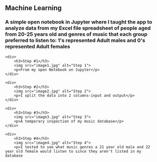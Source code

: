 <!DOCTYPE html>
<html lang="en">
<head>
    <meta charset="UTF-8">
    <meta name="viewport" content="width=device-width, initial-scale=1.0">
    <title>Machine Learning</title>
</head>
<body>
    <h2>Machine Learning</h2>
    <h3>A simple open notebook in Jupyter where I taught the app to analyze data from my Excel file spreadsheet of people aged from 20-25 years old and genres of music that each group preferred to listen to: 1's represented Adult males and 0's represented Adult females</h3>

    <div>
        <h3>Step #1</h3>
        <img src="image1.jpg" alt="Step 1">
        <p>From my open Notebook on Jupyter</p>
    </div>

    <div>
        <h3>Step #2</h3>
        <img src="image2.jpg" alt="Step 2">
        <p>I split the data into 2 columns-input and output</p>
    </div>

    <div>
        <h3>Step #3</h3>
        <img src="image3.jpg" alt="Step 3">
        <p>A temporary inspection of my music database</p>
    </div>

    <div>
        <h3>Step #4</h3>
        <img src="image4.jpg" alt="Step 4">
        <p>I tested to see what music genres a 21 year old male and 22 year old female would listen to since they aren't listed in my database

